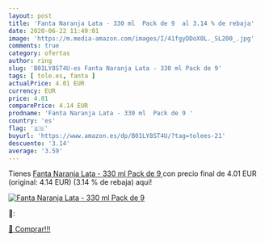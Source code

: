 ```yaml
---
layout: post
title: 'Fanta Naranja Lata - 330 ml  Pack de 9  al 3.14 % de rebaja'
date: 2020-06-22 11:49:01
image: 'https://m.media-amazon.com/images/I/41fgyDDoX0L._SL200_.jpg'
comments: true
category: ofertas
author: ring
slug: 'B01LY8ST4U-es Fanta Naranja Lata - 330 ml Pack de 9'
tags: [ tole.es, fanta ]
actualPrice: 4.01 EUR
currency: EUR
price: 4.01
comparePrice: 4.14 EUR
prodname: 'Fanta Naranja Lata - 330 ml  Pack de 9 '
country: 'es'
flag: '🇪🇸'
buyurl: 'https://www.amazon.es/dp/B01LY8ST4U/?tag=tolees-21'
descuento: '3.14'
average: '3.59'
---
```


Tienes [Fanta Naranja Lata - 330 ml  Pack de 9 ](https://www.amazon.es/dp/B01LY8ST4U/?tag=tolees-21) con precio final de  4.01 EUR (original: 4.14 EUR) (3.14 %  de rebaja) aqui!

[![Fanta Naranja Lata - 330 ml  Pack de 9 ](https://m.media-amazon.com/images/I/41fgyDDoX0L._SL200_.jpg)](https://www.amazon.es/dp/B01LY8ST4U/?tag=tolees-21)

🔎:


[🛒 Comprar!!!](https://www.amazon.es/dp/B01LY8ST4U/?tag=tolees-21)
